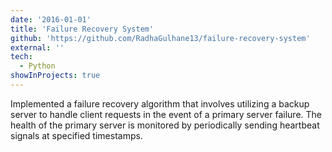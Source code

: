 ```yaml
---
date: '2016-01-01'
title: 'Failure Recovery System'
github: 'https://github.com/RadhaGulhane13/failure-recovery-system'
external: ''
tech:
  - Python
showInProjects: true
---
```


Implemented a failure recovery algorithm that involves utilizing a backup server to handle client requests in the event of a primary server failure. The health of the primary server is monitored by periodically sending heartbeat signals at specified timestamps.
